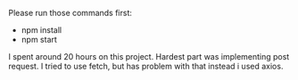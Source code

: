
Please run those commands first:
- npm install
- npm start 


I spent around 20 hours on this project.
Hardest part was implementing post request. I tried to use fetch, but has problem with that instead i used axios. 

